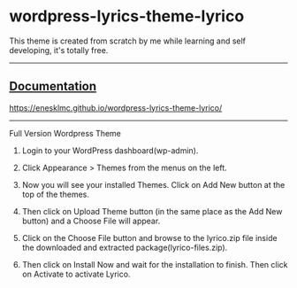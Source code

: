 # wordpress-lyrics-theme-lyrico
This theme is created from scratch by me while learning and self developing, it's totally free. 

***
## [Documentation](https://www.google.com)

https://enesklmc.github.io/wordpress-lyrics-theme-lyrico/
***
Full Version Wordpress Theme

1. Login to your WordPress dashboard(wp-admin).

2. Click Appearance > Themes from the menus on the left.

3. Now you will see your installed Themes. Click on Add New button at the top of the themes.

4. Then click on Upload Theme button (in the same place as the Add New button) and a Choose File will appear.

5. Click on the Choose File button and browse to the lyrico.zip file inside the downloaded and extracted package(lyrico-files.zip).

6. Then click on Install Now and wait for the installation to finish. Then click on Activate to activate Lyrico.
